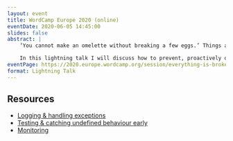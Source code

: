 ```yaml
---
layout: event
title: WordCamp Europe 2020 (online)
eventDate: 2020-06-05 14:45:00
slides: false
abstract: |
    ‘You cannot make an omelette without breaking a few eggs.’ Things are inevitably going to break. And that’s stressful. If your triaging process involves manually seeking through log files or you only find out something is broken after a customer calls you, then you’re probably not fixing problems efficiently.

    In this lightning talk I will discuss how to prevent, proactively detect and quickly react to issues. He will provide a short overview of tools that help with testing and preventing issues. The talk will cover logging frameworks and platforms that will actively alert you and help find out what’s going wrong. Finally, I will advise on adding metrics to your site in order to prevent future issues.
eventPage: https://2020.europe.wordcamp.org/session/everything-is-broken-an-introduction-to-testing-logging-monitoring-and-metrics/
format: Lightning Talk
---
```


## Resources

- [Logging & handling exceptions](/logging/)
- [Testing & catching undefined behaviour early](/testing/)
- [Monitoring](#)
